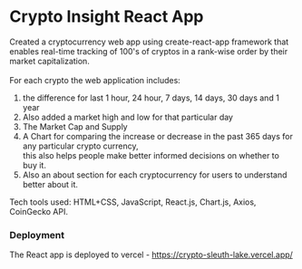 # Crypto Insight React App

Created a cryptocurrency web app using create-react-app framework that enables real-time tracking of 100's of cryptos in a rank-wise order by their market capitalization.
<br>
<br>
For each crypto the web application includes: <br>
 1. the difference for last 1 hour, 24 hour, 7 days, 14 days, 30 days and 1 year <br>
 2. Also added a market high and low for that particular day <br>
 3. The Market Cap and Supply <br>
 4. A Chart for comparing the increase or decrease in the past 365 days for any particular crypto currency, <br>
    this also helps people make better informed decisions on whether to buy it.
 5. Also an about section for each cryptocurrency for users to understand better about it.


Tech tools used: HTML+CSS, JavaScript, React.js, Chart.js, Axios, CoinGecko API.

### Deployment

The React app is deployed to vercel - 
https://crypto-sleuth-lake.vercel.app/
